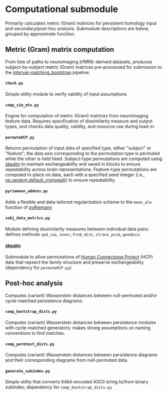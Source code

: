 # Computational submodule

Primarily calculates metric (Gram) matrices for persistent homology input and secondary/post-hoc analysis. Submodule descriptions are below, grouped by approximate function.

## Metric (Gram) matrix computation
From lists of paths to neuroimaging (rfMRI)-derived datasets, produces subject-by-subject metric (Gram) matrices pre-processed for submission to the [interval-matching_bootstrap](https://github.com/tyo8/interval-matching_bootstrap) pipeline.

#### `check.py`
Simple utility module to verify validity of input assumptions

#### `comp_sim_mtx.py`
Engine for computation of metric (Gram) matrices from neuroimaging feature data. Requires specification of dissimilarity measure and output types, and checks data quality, validity, and resource use during load-in.

#### `permuteHCP.py`
Returns permutation of input data of specified type, either "subject" or "feature"; the data axis corresponding to the permutation type is permuted while the other is held fixed. Subject-type permutations are computed using [skpalm](https://github.com/jameschapman19/scikit-palm) to maintain exchangeability and saved in blocks to ensure repeatability across brain representations. Feature-type permutations are computed in-place on data, each with a specified seed integer (i.e., [np.random.default_rng(seed)](https://numpy.org/doc/stable/reference/random/generator.html)) to ensure repeatability.

#### `pyriemann_addons.py`
Adds a flexible and data-tailored regularization scheme to the `mean_ale` function of [pyRiemann](https://pyriemann.readthedocs.io/en/latest)

#### `subj_data_metrics.py`
Module defining dissimilarity measures between individual data pairs: defines methods `spd_cos`, `inner`, `Frob_dist`, `ztrans_psim`, `geodesic`

#### [skpalm](https://github.com/jameschapman19/scikit-palm)
Submodule to allow permutations of [Human Connectome Project](https://www.humanconnectome.org/study/hcp-young-adult/document/1200-subjects-data-release) (HCP) data that repsect the family structure and preserve exchangeability (dependency for `permuteHCP.py`)


## Post-hoc analysis
Computes (variant) Wasserstein distances between null-permuted and/or cycle-matched persistence diagrams. 

#### `comp_bootstrap_dists.py`
Computes (variant) Wasserstein distances between persistence modules with cycle-matched generators; makes strong assumptions on naming conventions to find matches.

#### `comp_permtest_dists.py`  
Computes (variant) Wasserstein distances between persistence diagrams and their corresponding diagrams from null-permuted data. 

#### `generate_subindex.py`
Simple utility that converts 64bit-encoded ASCII string to/from binary subindex; dependency for `comp_bootstrap_dists.py`
